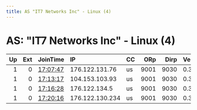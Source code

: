 ```yaml
---
title: AS "IT7 Networks Inc" - Linux (4)
---
```


# AS: "IT7 Networks Inc" - Linux (4)

|   Up |   Ext | JoinTime                                                                                            | IP              | CC   |   ORp |   Dirp | Version   | Contact                 | Nickname   |   eFamMembers |
|-----:|------:|:----------------------------------------------------------------------------------------------------|:----------------|:-----|------:|-------:|:----------|:------------------------|:-----------|--------------:|
|    1 |     0 | [17:07:47](https://metrics.torproject.org/rs.html#details/DF580D11A44AD2A6423D7D4FC53D9DEE557E64E0) | 176.122.131.76  | us   |  9001 |   9030 | 0.3.5.8   | just here@gmail.com     | nnuum      |             1 |
|    1 |     0 | [17:13:17](https://metrics.torproject.org/rs.html#details/8D177790098B2CE5BC4E42928152FDD6A9A333B4) | 104.153.103.93  | us   |  9001 |   9030 | 0.3.5.8   | unix 2018@gmail.com     | applepix   |             1 |
|    1 |     0 | [17:16:28](https://metrics.torproject.org/rs.html#details/F084135286A0D13DD259E948CCE2A00E7D86AA96) | 176.122.134.5   | us   |  9001 |   9030 | 0.3.5.8   | fakename@gmail.com      | whoami     |             1 |
|    1 |     0 | [17:20:16](https://metrics.torproject.org/rs.html#details/893E0E5E113258B8E195EE61F83245D18DDA1C81) | 176.122.130.234 | us   |  9001 |   9030 | 0.3.5.8   | yesterday1977@gmail.com | batman1977 |             1 |
